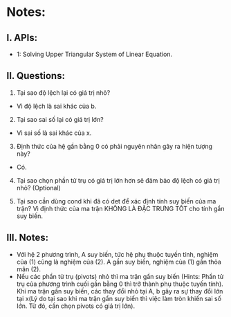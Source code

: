 # Notes:  
## I. APIs: 
* 1: Solving Upper Triangular System of Linear Equation.

## II. Questions:
1. Tại sao độ lệch lại có giá trị nhỏ?
- Vì độ lệch là sai khác của b.

2. Tại sao sai số lại có giá trị lớn?
- Vì sai số là sai khác của x.

3. Định thức của hệ gần bằng 0 có phải nguyên nhân gây ra hiện tượng này?
- Có.

4. Tại sao chọn phần tử trụ có giá trị lớn hơn sẽ đảm bảo độ lệch có giá trị nhỏ? (Optional)

5. Tại sao cần dùng cond khi đã có det để xác định tính suy biến của ma trận?
Vì định thức của ma trận KHÔNG LÀ ĐẶC TRƯNG TỐT cho tính gần suy biến.

## III. Notes: 
- Với hệ 2 phương trình, A suy biến, tức hệ phụ thuộc tuyến tính, nghiệm của (1) cũng là nghiệm của (2). A gần suy biến, nghiệm của (1) gần thỏa mãn (2). 
- Nếu các phần tử trụ (pivots) nhỏ thì ma trận gần suy biến (Hints: Phần tử trụ của phương trình cuối gần bằng 0 thì trở thành phụ thuộc tuyến tính). Khi ma trận gần suy biến, các thay đổi nhỏ tại A, b gây ra sự thay đổi lớn tại x(Lý do tại sao khi ma trận gần suy biến thì việc làm tròn khiến sai số lớn. Từ đó, cần chọn pivots có giá trị lớn).


